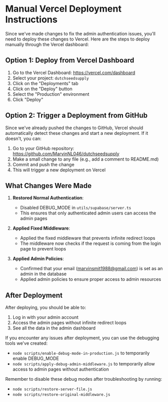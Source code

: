 # Manual Vercel Deployment Instructions

Since we've made changes to fix the admin authentication issues, you'll need to deploy these changes to Vercel. Here are the steps to deploy manually through the Vercel dashboard:

## Option 1: Deploy from Vercel Dashboard

1. Go to the Vercel Dashboard: https://vercel.com/dashboard
2. Select your project: `dutchseedsupply`
3. Click on the "Deployments" tab
4. Click on the "Deploy" button
5. Select the "Production" environment
6. Click "Deploy"

## Option 2: Trigger a Deployment from GitHub

Since we've already pushed the changes to GitHub, Vercel should automatically detect these changes and start a new deployment. If it doesn't, you can:

1. Go to your GitHub repository: https://github.com/MarvinNL046/dutchseedsupply
2. Make a small change to any file (e.g., add a comment to README.md)
3. Commit and push the change
4. This will trigger a new deployment on Vercel

## What Changes Were Made

1. **Restored Normal Authentication**:
   - Disabled DEBUG_MODE in `utils/supabase/server.ts`
   - This ensures that only authenticated admin users can access the admin pages

2. **Applied Fixed Middleware**:
   - Applied the fixed middleware that prevents infinite redirect loops
   - The middleware now checks if the request is coming from the login page to prevent loops

3. **Applied Admin Policies**:
   - Confirmed that your email (marvinsmit1988@gmail.com) is set as an admin in the database
   - Applied admin policies to ensure proper access to admin resources

## After Deployment

After deploying, you should be able to:

1. Log in with your admin account
2. Access the admin pages without infinite redirect loops
3. See all the data in the admin dashboard

If you encounter any issues after deployment, you can use the debugging tools we've created:

- `node scripts/enable-debug-mode-in-production.js` to temporarily enable DEBUG_MODE
- `node scripts/apply-debug-admin-middleware.js` to temporarily allow access to admin pages without authentication

Remember to disable these debug modes after troubleshooting by running:
- `node scripts/restore-server-file.js`
- `node scripts/restore-original-middleware.js`

